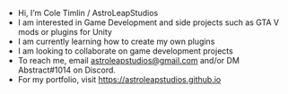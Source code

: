- Hi, I’m Cole Timlin / AstroLeapStudios
- I am interested in Game Development and side projects such as GTA V mods or plugins for Unity
- I am currently learning how to create my own plugins
- I am looking to collaborate on game development projects
- To reach me, email astroleapstudios@gmail.com and/or DM Abstract#1014 on Discord.
- For my portfolio, visit https://astroleapstudios.github.io

<!---
AstroLeapStudios/AstroLeapStudios is a ✨ special ✨ repository because its `README.md` (this file) appears on your GitHub profile.
You can click the Preview link to take a look at your changes.
--->
